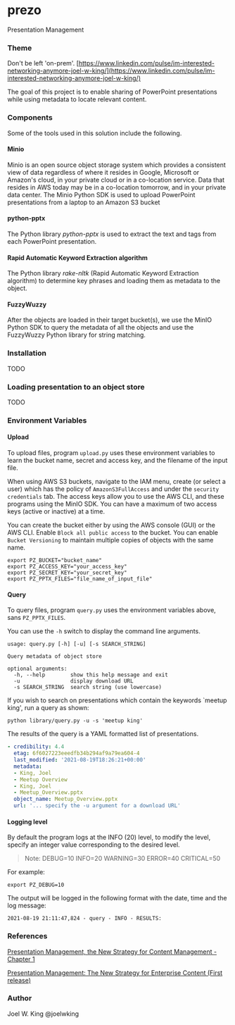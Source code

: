 # prezo
Presentation Management

### Theme
Don't be left 'on-prem'. [https://www.linkedin.com/pulse/im-interested-networking-anymore-joel-w-king/](https://www.linkedin.com/pulse/im-interested-networking-anymore-joel-w-king/)

The goal of this project is to enable sharing of PowerPoint presentations while using metadata to locate relevant content.

### Components
Some of the tools used in this solution include the following.

#### Minio
Minio is an open source object storage system which provides a consistent view of data regardless of where it resides in Google, Microsoft or Amazon's cloud, in your private cloud or in a co-location service. Data that resides in AWS today may be in a co-location tomorrow, and in your private data center. The Minio Python SDK is used to upload PowerPoint presentations from a laptop to an Amazon S3 bucket

#### python-pptx
The Python library *python-pptx* is used to extract the text and tags from each PowerPoint presentation.

#### Rapid Automatic Keyword Extraction algorithm
The Python library *rake-nltk* (Rapid Automatic Keyword Extraction algorithm) to determine key phrases and loading them as metadata to the object.

#### FuzzyWuzzy
After the objects are loaded in their target bucket(s), we use the MinIO Python SDK to query the metadata of all the objects and use the FuzzyWuzzy Python library for string matching.

### Installation

TODO

### Loading presentation to an object store

TODO

### Environment Variables

#### Upload

To upload files, program `upload.py` uses these environment variables to learn the bucket name, secret and access key, and the filename of the input file.

When using AWS S3 buckets, navigate to the IAM menu, create (or select a user) which has the policy of `AmazonS3FullAccess` and under the `security credentials` tab. The access keys allow you to use the AWS CLI, and these programs using the MinIO SDK. You can have a maximum of two access keys (active or inactive) at a time.

You can create the bucket either by using the AWS console (GUI) or the AWS CLI. Enable `Block all public access` to the bucket. You can enable `Bucket Versioning` to maintain multiple copies of objects with the same name.

```shell
export PZ_BUCKET="bucket_name"
export PZ_ACCESS_KEY="your_access_key"
export PZ_SECRET_KEY="your_secret_key"
export PZ_PPTX_FILES="file_name_of_input_file"
```

#### Query

To query files, program `query.py` uses the environment variables above, sans `PZ_PPTX_FILES`.

You can use the `-h` switch to display the command line arguments.
```
usage: query.py [-h] [-u] [-s SEARCH_STRING]

Query metadata of object store

optional arguments:
  -h, --help        show this help message and exit
  -u                display download URL
  -s SEARCH_STRING  search string (use lowercase)
```

If you wish to search on presentations which contain the keywords `meetup king', run a query as shown:

```shell
python library/query.py -u -s 'meetup king'
```
The results of the query is a YAML formatted list of presentations.

```yaml
- credibility: 4.4
  etag: 6f6027223eeedfb34b294af9a79ea604-4
  last_modified: '2021-08-19T18:26:21+00:00'
  metadata:
  - King, Joel
  - Meetup Overview
  - King, Joel
  - Meetup_Overview.pptx
  object_name: Meetup_Overview.pptx
  url: '... specify the -u argument for a download URL'
```

#### Logging level

By default the program logs at the INFO (20) level, to modify the level, specify an integer value corresponding to the desired level.

>Note: DEBUG=10 INFO=20 WARNING=30 ERROR=40 CRITICAL=50

For example:
```shell
export PZ_DEBUG=10
```
The output will be logged in the following format with the date, time and the log message:

```log
2021-08-19 21:11:47,824 - query - INFO - RESULTS:
```

### References
[Presentation Management, the New Strategy for Content Management - Chapter 1](https://www.linkedin.com/pulse/presentation-management-new-strategy-content-chapter-james-ontra/)

[Presentation Management: The New Strategy for Enterprise Content (First release)](https://www.amazon.com/Presentation-Management-Strategy-Enterprise-Content-ebook/dp/B07MMV7MJ2)

### Author
Joel W. King @joelwking